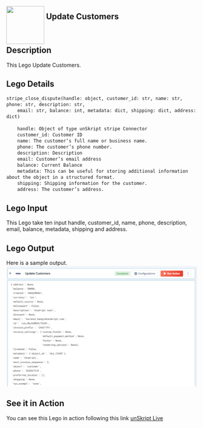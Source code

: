 [<img align="left" src="https://unskript.com/assets/favicon.png" width="100" height="100" style="padding-right: 5px">](https://unskript.com/assets/favicon.png) 
<h2>Update Customers</h2>

<br>

## Description
This Lego Update Customers.


## Lego Details

    stripe_close_dispute(handle: object, customer_id: str, name: str, phone: str, description: str,
        email: str, balance: int, metadata: dict, shipping: dict, address: dict)

        handle: Object of type unSkript stripe Connector
        customer_id: Customer ID
        name: The customer’s full name or business name.
        phone: The customer’s phone number.
        description: Description
        email: Customer’s email address
        balance: Current Balance
        metadata: This can be useful for storing additional information about the object in a structured format.
        shipping: Shipping information for the customer.
        address: The customer’s address.


## Lego Input
This Lego take ten input handle, customer_id, name, phone, description, email, balance, metadata, shipping and address.

## Lego Output
Here is a sample output.
<img src="./1.png">

## See it in Action

You can see this Lego in action following this link [unSkript Live](https://us.app.unskript.io)